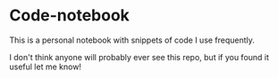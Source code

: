 # Code-notebook
This is a personal notebook with snippets of code I use frequently.

I don't think anyone will probably ever see this repo, but if you found it useful let me know!
